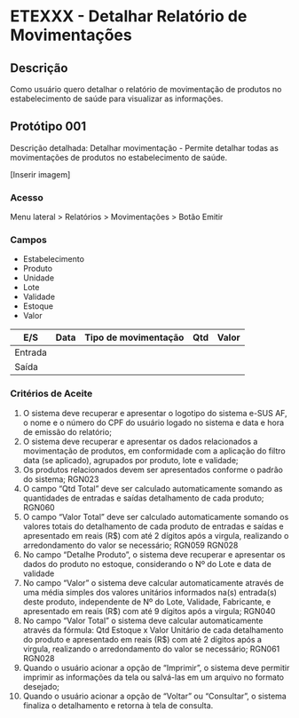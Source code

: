 # ETEXXX - Detalhar Relatório de Movimentações <!-- Estou criando do zero este .md de acordo com o docx. -->

## Descrição
Como usuário quero detalhar o relatório de movimentação de produtos no estabelecimento de saúde para visualizar as informações. 

## Protótipo 001 

Descrição detalhada: <!-- Resumida? --> 
Detalhar movimentação - Permite detalhar todas as movimentações de produtos no estabelecimento de saúde. 

[Inserir imagem]

### Acesso 
Menu lateral > Relatórios > Movimentações > Botão Emitir 

### Campos  

- Estabelecimento 
- Produto 
- Unidade 
- Lote 
- Validade 
- Estoque 
- Valor 


|E/S|Data|Tipo de movimentação|Qtd|Valor|
|---|----|--------------------|---|-----|
|Entrada|    |                    |   |     | 
|Saída|    |                    |   |     | 

### Critérios de Aceite 

1. O sistema deve recuperar e apresentar o logotipo do sistema e-SUS AF, o nome e o número do CPF do usuário logado no sistema e data e hora de emissão do relatório;  
2. O sistema deve recuperar e apresentar os dados relacionados a movimentação de produtos, em conformidade com a aplicação do filtro data (se aplicado), agrupados por produto, lote e validade;  
3. Os produtos relacionados devem ser apresentados conforme o padrão do sistema; RGN023  
4. O campo “Qtd Total” deve ser calculado automaticamente somando as quantidades de entradas e saídas detalhamento de cada produto; RGN060  
5. O campo “Valor Total” deve ser calculado automaticamente somando os valores totais do detalhamento de cada produto de entradas e saídas e apresentado em reais (R$) com até 2 dígitos após a virgula, realizando o arredondamento do valor se necessário; RGN059 RGN028 
6. No campo “Detalhe Produto”, o sistema deve recuperar e apresentar os dados do produto no estoque, considerando o Nº do Lote e data de validade  
7. No campo “Valor” o sistema deve calcular automaticamente através de uma média simples dos valores unitários informados na(s) entrada(s) deste produto, independente de Nº do Lote, Validade, Fabricante, e apresentado em reais (R$) com até 9 dígitos após a virgula; RGN040  
8. No campo “Valor Total” o sistema deve calcular automaticamente através da fórmula: Qtd Estoque x Valor Unitário de cada detalhamento do produto e apresentado em reais (R$) com até 2 dígitos após a virgula, realizando o arredondamento do valor se necessário; RGN061 RGN028   
9. Quando o usuário acionar a opção de “Imprimir”, o sistema deve permitir imprimir as informações da tela ou salvá-las em um arquivo no formato desejado;  
10. Quando o usuário acionar a opção de “Voltar” ou “Consultar”, o sistema finaliza o detalhamento e retorna à tela de consulta.   


